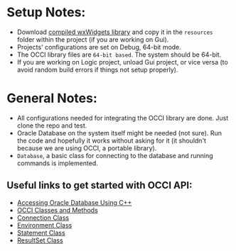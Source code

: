 # Setup Notes:
- Download [compiled wxWidgets library](https://uowmailedu-my.sharepoint.com/:u:/g/personal/mb094_uowmail_edu_au/Een9ptEL2ipNtbqX1QoiNWABBfBJ4yKZlqmBqAE8bR4kQA?e=GmecLw) and copy it in the `resources` folder within the project (if you are working on Gui).
- Projects' configurations are set on Debug, 64-bit mode.
- The OCCI library files are `64-bit based`. The system should be 64-bit.  
- If you are working on Logic project, unload Gui project, or vice versa (to avoid random build errors if things not setup properly).

# General Notes:  
- All configurations needed for integrating the OCCI library are done. Just clone the repo and test.
- Oracle Database on the system itself might be needed (not sure). Run the code and hopefully it works without asking for it (it shouldn't because we are using OCCI, a portable library).
- `Database`, a basic class for connecting to the database and running commands is implemented.

## Useful links to get started with OCCI API:  
- [Accessing Oracle Database Using C++](https://docs.oracle.com/database/121/LNCPP/relational.htm#LNCPP0031)
- [OCCI Classes and Methods](https://docs.oracle.com/database/121/LNCPP/reference001.htm#LNCPP20497)
- [Connection Class](https://docs.oracle.com/database/121/LNCPP/reference010.htm#LNCPP1007)
- [Environment Class](https://docs.oracle.com/database/121/LNCPP/reference014.htm#LNCPP1010)
- [Statement Class](https://docs.oracle.com/database/121/LNCPP/reference030.htm#LNCPP1022)
- [ResultSet Class](https://docs.oracle.com/database/121/LNCPP/reference027.htm#LNCPP1019)  